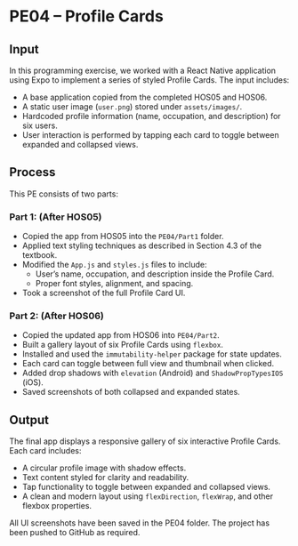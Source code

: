 # PE04 – Profile Cards

## Input

In this programming exercise, we worked with a React Native application using Expo to implement a series of styled Profile Cards. The input includes:

- A base application copied from the completed HOS05 and HOS06.
- A static user image (`user.png`) stored under `assets/images/`.
- Hardcoded profile information (name, occupation, and description) for six users.
- User interaction is performed by tapping each card to toggle between expanded and collapsed views.

## Process

This PE consists of two parts:

### Part 1: (After HOS05)

- Copied the app from HOS05 into the `PE04/Part1` folder.
- Applied text styling techniques as described in Section 4.3 of the textbook.
- Modified the `App.js` and `styles.js` files to include:
  - User’s name, occupation, and description inside the Profile Card.
  - Proper font styles, alignment, and spacing.
- Took a screenshot of the full Profile Card UI.

### Part 2: (After HOS06)

- Copied the updated app from HOS06 into `PE04/Part2`.
- Built a gallery layout of six Profile Cards using `flexbox`.
- Installed and used the `immutability-helper` package for state updates.
- Each card can toggle between full view and thumbnail when clicked.
- Added drop shadows with `elevation` (Android) and `ShadowPropTypesIOS` (iOS).
- Saved screenshots of both collapsed and expanded states.

## Output

The final app displays a responsive gallery of six interactive Profile Cards. Each card includes:

- A circular profile image with shadow effects.
- Text content styled for clarity and readability.
- Tap functionality to toggle between expanded and collapsed views.
- A clean and modern layout using `flexDirection`, `flexWrap`, and other flexbox properties.

All UI screenshots have been saved in the PE04 folder. The project has been pushed to GitHub as required.
